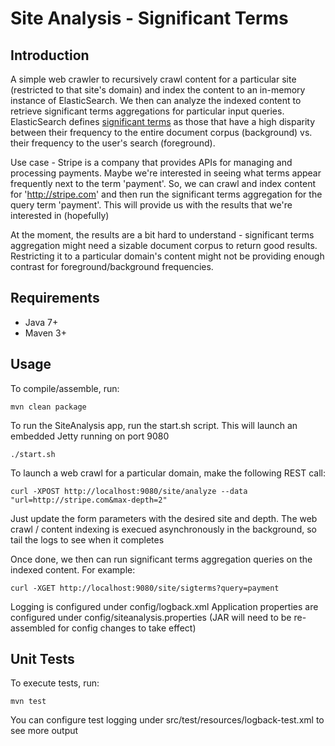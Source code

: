 Site Analysis - Significant Terms
=================================

Introduction
------------

A simple web crawler to recursively crawl content for a particular site (restricted to that site's domain) and index the content to an in-memory instance of ElasticSearch. We then can analyze the indexed content to retrieve significant terms aggregations for particular input queries. ElasticSearch defines [significant terms](http://www.elasticsearch.org/guide/en/elasticsearch/reference/current/search-aggregations-bucket-significantterms-aggregation.html) as those that have a high disparity between their frequency to the entire document corpus (background) vs. their frequency to the user's search (foreground). 

Use case - Stripe is a company that provides APIs for managing and processing payments. Maybe we're interested in seeing what terms appear frequently next to the term 'payment'. So, we can crawl and index content for 'http://stripe.com' and then run the significant terms aggregation for the query term 'payment'. This will provide us with the results that we're interested in (hopefully)

At the moment, the results are a bit hard to understand - significant terms aggregation might need a sizable document corpus to return good results. Restricting it to a particular domain's content might not be providing enough contrast for foreground/background frequencies.


Requirements
------------
+ Java 7+
+ Maven 3+


Usage
------------

To compile/assemble, run:

    mvn clean package

To run the SiteAnalysis app, run the start.sh script. This will launch an embedded Jetty running on port 9080

    ./start.sh

To launch a web crawl for a particular domain, make the following REST call:

    curl -XPOST http://localhost:9080/site/analyze --data "url=http://stripe.com&max-depth=2"

Just update the form parameters with the desired site and depth. The web crawl / content indexing is execued asynchronously in the background, so tail the logs to see when it completes

Once done, we then can run significant terms aggregation queries on the indexed content. For example:

    curl -XGET http://localhost:9080/site/sigterms?query=payment

Logging is configured under config/logback.xml
Application properties are configured under config/siteanalysis.properties
(JAR will need to be re-assembled for config changes to take effect)


Unit Tests
----------

To execute tests, run: 

    mvn test

You can configure test logging under src/test/resources/logback-test.xml to see more output